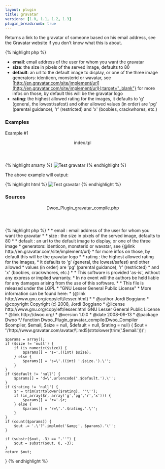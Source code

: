 ```yaml
---
layout: plugin
title: gravatar
versions: [1.0, 1.1, 1.2, 1.3]
plugin_breadcrumb: true
---
```


Returns a link to the gravatar of someone based on his email address, see the Gravatar website if you don't know what this is about.
<div class="code-box">
{% highlight php %}
<?php
gravatar(string $email, [ int $size = 80, [ string $default = "", [ string $rating = "g" ]]] )
{% endhighlight %}
</div>

* **email**: email address of the user for whom you want the gravatar
* **size**: the size in pixels of the served image, defaults to 80
* **default**: an url to the default image to display, or one of the three image generators: identicon, monsterid or wavatar, see [http://en.gravatar.com/site/implement/url](http://en.gravatar.com/site/implement/url){:target="_blank"} for more infos on those, by default this will be the gravatar logo
* **rating**: the highest allowed rating for the images, it defaults to 'g' (general, the lowest/safest) and other allowed values (in order) are 'pg' (parental guidance), 'r' (restricted) and 'x' (boobies, crackwhores, etc.)

### Examples
Example #1
<div class="code-box">
<header>index.tpl</header>
{% highlight smarty %}
<img src="{gravatar "test@gravatar.com" 20 rating="x"}" alt="Test gravatar" />
{% endhighlight %}
</div>

The above example will output:
<div class="code-box">
{% highlight html %}
<img src="http://www.gravatar.com/avatar/df3d4780faaf2446a65ce39eafdfe1c0?s=20&r=x" alt="Test gravatar" />
{% endhighlight %}
</div>

### Sources
<div class="code-box">
<header>Dwoo_Plugin_gravatar_compile.php</header>
{% highlight php %}
<?php
/**
 * Returns a link to the gravatar of someone based on his email address, see {@link http://en.gravatar.com/}.
 * <pre>
 *  * email : email address of the user for whom you want the gravatar
 *  * size : the size in pixels of the served image, defaults to 80
 *  * default : an url to the default image to display, or one of the three image 
 *              generators: identicon, monsterid or wavatar, see {@link http://en.gravatar.com/site/implement/url} 
 *              for more infos on those, by default this will be the gravatar logo
 *  * rating : the highest allowed rating for the images, 
 *             it defaults to 'g' (general, the lowest/safest) and other allowed 
 *             values (in order) are 'pg' (parental guidance), 'r' (restricted) 
 *             and 'x' (boobies, crackwhores, etc.)
 * </pre>
 * This software is provided 'as-is', without any express or implied warranty.
 * In no event will the authors be held liable for any damages arising from the use of this software.
 *
 * This file is released under the LGPL
 * "GNU Lesser General Public License"
 * More information can be found here:
 * {@link http://www.gnu.org/copyleft/lesser.html}
 *
 * @author     Jordi Boggiano <j.boggiano@seld.be>
 * @copyright  Copyright (c) 2008, Jordi Boggiano
 * @license    http://www.gnu.org/copyleft/lesser.html  GNU Lesser General Public License
 * @link       http://dwoo.org/
 * @version    1.0.0
 * @date       2008-09-13
 * @package    Dwoo
 */
function Dwoo_Plugin_gravatar_compile(Dwoo_Compiler $compiler, $email, $size = null, $default = null, $rating = null)
{
	$out = '\'http://www.gravatar.com/avatar/\'.md5(strtolower(trim('.$email.')))';
 
	$params = array();
	if ($size != 'null') {
		if (is_numeric($size)) {
			$params[] = 's='.((int) $size);
		} else {
			$params[] = 's=\'.((int) '.$size.').\'';
		}
	}
	if ($default != 'null') {
		$params[] = 'd=\'.urlencode('.$default.').\'';
	}
	if ($rating != 'null') {
		$r = trim(strtolower($rating), '"\'');
		if (in_array($r, array('g','pg','r','x'))) {
			$params[] = 'r='.$r;
		} else {
			$params[] = 'r=\'.'.$rating.'.\'';
		}
	}
	if (count($params)) {
		$out .= '.\'?'.implode('&amp;', $params).'\'';
	}
 
	if (substr($out, -3) == ".''") {
		$out = substr($out, 0, -3);
	}
	return $out;
}
{% endhighlight %}
</div>